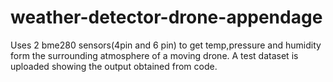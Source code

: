 # weather-detector-drone-appendage
Uses 2 bme280 sensors(4pin and 6 pin) to get temp,pressure and humidity form the surrounding atmosphere of a moving drone.
A test dataset is uploaded showing the output obtained from code.
